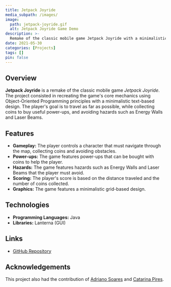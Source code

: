 ```yaml
---
title: Jetpack Joyride
media_subpath: /images/
image:
  path: jetpack-joyride.gif
  alt: Jetpack Joyride Game Demo
description: >-
  Remake of the classic mobile game Jetpack Joyride with a minimalistic text-based design.
date: 2021-05-30
categories: [Projects]
tags: []
pin: false
---
```


## Overview

**Jetpack Joyride** is a remake of the classic mobile game *Jetpack Joyride*. The project consisted in recreating the game's core mechanics using Object-Oriented Programming principles with a minimalistic text-based design. The player's goal is to travel as far as possible, while collecting coins to buy useful power-ups, and avoiding hazards such as Energy Walls and Laser Beams.

## Features

- **Gameplay:** The player controls a character that must navigate through the map, collecting coins and avoiding obstacles.
- **Power-ups:** The game features power-ups that can be bought with coins to help the player.
- **Hazards:** The game features hazards such as Energy Walls and Laser Beams that the player must avoid.
- **Scoring:** The player's score is based on the distance traveled and the number of coins collected.
- **Graphics:** The game features a minimalistic grid-based design.

## Technologies

- **Programming Languages:** Java
- **Libraries:** Lanterna (GUI)

## Links

- [GitHub Repository](https://github.com/xico2001pt/lpoo-jetpack-joyride)

## Acknowledgements

This project also had the contribution of [Adriano Soares](https://github.com/adr1an0s0ar3s) and [Catarina Pires](https://github.com/catarinaopires).
